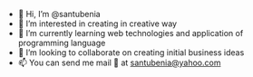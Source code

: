 - 👋 Hi, I’m @santubenia
- 👀 I’m interested in creating in creative way
- 🌱 I’m currently learning web technologies and application of programming language 
- 💞️ I’m looking to collaborate on creating initial business ideas 
- 📫 You can send me mail 💌 at santubenia@yahoo.com
